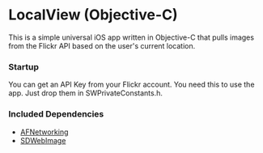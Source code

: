 # LocalView (Objective-C) #

This is a simple universal iOS app written in Objective-C that pulls images from the Flickr API based on the user's current location.

### Startup
You can get an API Key from your Flickr account. You need this to use the app. Just drop them in SWPrivateConstants.h.

### Included Dependencies ###
* [AFNetworking](https://github.com/AFNetworking/AFNetworking)
* [SDWebImage](https://github.com/rs/SDWebImage)
